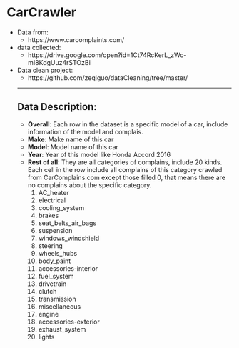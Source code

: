 # CarCrawler

<ul>
          <li>Data from:
                    <ul><li> https://www.carcomplaints.com/</li></ul>
          </li>
          <li>data collected:
                    <ul><li>https://drive.google.com/open?id=1Ct74RcKerL_zWc-mI8KdgUuz4rSTOzBi</li></ul>
          </li>
          <li>Data clean project:
                    <ul><li>https://github.com/zeqiguo/dataCleaning/tree/master/</li>
          </li>
</ul>


------------------

## Data Description:
   - **Overall**:
       Each row in the dataset is a specific model of a car, include information of the model and complais.
   - **Make**:
       Make name of this car
   - **Model**:
       Model name of this car
   - **Year**:
       Year of this model 
       like Honda Accord 2016
   - **Rest of all**:
       They are all categories of complains, include 20 kinds. Each cell in the row include all complains of this category crawled from CarComplains.com except those filled 0, that means there are no complains about the specific category. 
       1. AC_heater
       2. electrical
       3. cooling_system
       4. brakes
       5. seat_belts_air_bags
       6. suspension
       7. windows_windshield
       8. steering 
       9. wheels_hubs
       10. body_paint
       11. accessories-interior
       12. fuel_system
       13. drivetrain
       14. clutch
       15. transmission
       16. miscellaneous
       17. engine
       18. accessories-exterior
       19. exhaust_system
       20. lights
       

